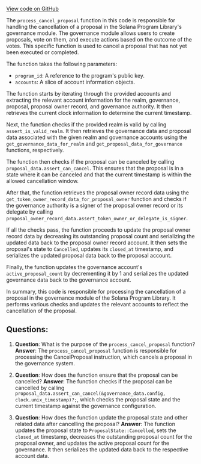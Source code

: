 [View code on GitHub](https://github.com/solana-labs/solana-program-library/governance/program/src/processor/process_cancel_proposal.rs)

The `process_cancel_proposal` function in this code is responsible for handling the cancellation of a proposal in the Solana Program Library's governance module. The governance module allows users to create proposals, vote on them, and execute actions based on the outcome of the votes. This specific function is used to cancel a proposal that has not yet been executed or completed.

The function takes the following parameters:

- `program_id`: A reference to the program's public key.
- `accounts`: A slice of account information objects.

The function starts by iterating through the provided accounts and extracting the relevant account information for the realm, governance, proposal, proposal owner record, and governance authority. It then retrieves the current clock information to determine the current timestamp.

Next, the function checks if the provided realm is valid by calling `assert_is_valid_realm`. It then retrieves the governance data and proposal data associated with the given realm and governance accounts using the `get_governance_data_for_realm` and `get_proposal_data_for_governance` functions, respectively.

The function then checks if the proposal can be canceled by calling `proposal_data.assert_can_cancel`. This ensures that the proposal is in a state where it can be canceled and that the current timestamp is within the allowed cancellation window.

After that, the function retrieves the proposal owner record data using the `get_token_owner_record_data_for_proposal_owner` function and checks if the governance authority is a signer of the proposal owner record or its delegate by calling `proposal_owner_record_data.assert_token_owner_or_delegate_is_signer`.

If all the checks pass, the function proceeds to update the proposal owner record data by decreasing its outstanding proposal count and serializing the updated data back to the proposal owner record account. It then sets the proposal's state to `Cancelled`, updates its `closed_at` timestamp, and serializes the updated proposal data back to the proposal account.

Finally, the function updates the governance account's `active_proposal_count` by decrementing it by 1 and serializes the updated governance data back to the governance account.

In summary, this code is responsible for processing the cancellation of a proposal in the governance module of the Solana Program Library. It performs various checks and updates the relevant accounts to reflect the cancellation of the proposal.
## Questions: 
 1. **Question**: What is the purpose of the `process_cancel_proposal` function?
   **Answer**: The `process_cancel_proposal` function is responsible for processing the CancelProposal instruction, which cancels a proposal in the governance system.

2. **Question**: How does the function ensure that the proposal can be cancelled?
   **Answer**: The function checks if the proposal can be cancelled by calling `proposal_data.assert_can_cancel(&governance_data.config, clock.unix_timestamp)?;`, which checks the proposal state and the current timestamp against the governance configuration.

3. **Question**: How does the function update the proposal state and other related data after cancelling the proposal?
   **Answer**: The function updates the proposal state to `ProposalState::Cancelled`, sets the `closed_at` timestamp, decreases the outstanding proposal count for the proposal owner, and updates the active proposal count for the governance. It then serializes the updated data back to the respective account data.